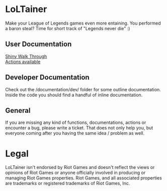# LoLTainer
Make your League of Legends games even more entaining. You performed a baron steal? Time for short track of "Legends never die" :)
## User Documentation
[Shiny Walk Through](https://github.com/xXLaokoonXx/LoLTainer/blob/master/documentation/user/ShinyUseCase.md)  
[Actions available](https://github.com/xXLaokoonXx/LoLTainer/blob/master/documentation/user/Actions.md)  
## Developer Documentation
Check out the /documentation/dev/ folder for some outline documentation.  
Inside the code you should find a handful of inline documentation.  
## General
If you are missing any kind of functions, documentations, actions or encounter a bug, please write a ticket. That does not only help you, but everyone coming after you having the same idea / problem as well.

# Legal
LoLTainer isn't endorsed by Riot Games and doesn't reflect the views or opinions of Riot Games or anyone officially involved in producing or managing Riot Games properties. Riot Games, and all associated properties are trademarks or registered trademarks of Riot Games, Inc.
